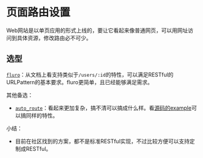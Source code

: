 # 页面路由设置

Web网站是以单页应用的形式上线的，要让它看起来像普通网页，可以用网址访问到具体资源，修改路由必不可少。

## 选型

[`fluro`](https://pub.dev/packages/fluro)：从文档上看支持类似于`/users/:id`的特性，可以满足RESTful的URLPattern的基本要求。fluro更简单，且已经能够满足需求。

其他备选：

- [`auto_route`](https://pub.dev/packages/auto_route)：看起来更加复杂，搞不清可以搞成什么样。看[源码的example](https://github.com/Milad-Akarie/auto_route_library/blob/master/auto_route/example/lib/web/router/web_router.dart)可以搞同样的特性。

小结：

- 目前在社区找到的方案，都不是标准RESTful实现，不过比较方便可以支持定制成RESTful。

